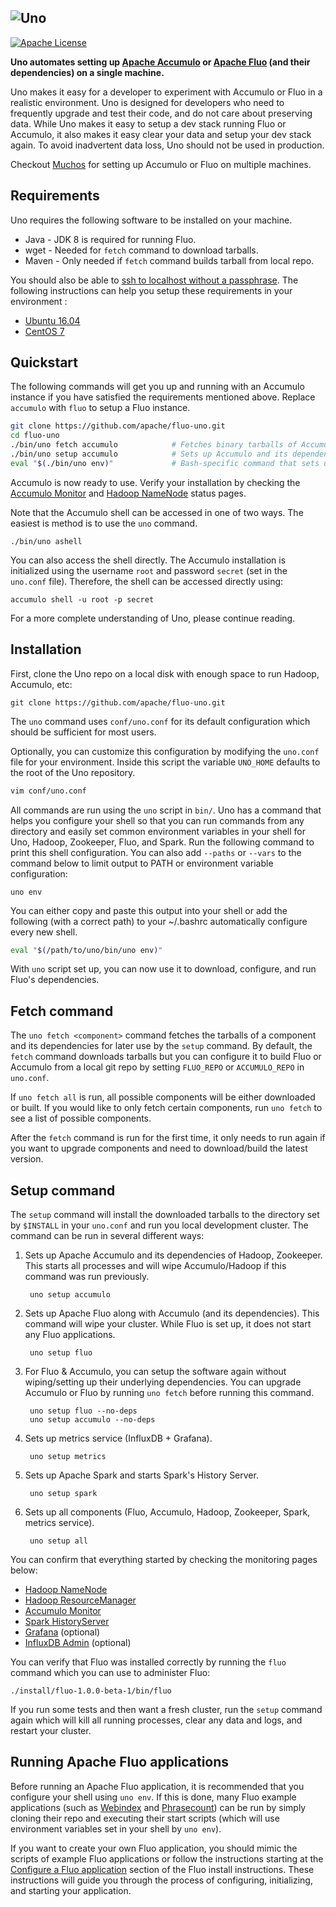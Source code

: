 ![Uno][logo]
---
[![Apache License][li]][ll]

**Uno automates setting up [Apache Accumulo][accumulo] or [Apache Fluo][fluo] (and their dependencies) on a single machine.**

Uno makes it easy for a developer to experiment with Accumulo or Fluo in a realistic environment.
Uno is designed for developers who need to frequently upgrade and test their code, and do not care
about preserving data. While Uno makes it easy to setup a dev stack running Fluo or Accumulo, it
also makes it easy clear your data and setup your dev stack again. To avoid inadvertent data loss,
Uno should not be used in production.

Checkout [Muchos] for setting up Accumulo or Fluo on multiple machines.

## Requirements

Uno requires the following software to be installed on your machine.

* Java - JDK 8 is required for running Fluo.
* wget - Needed for `fetch` command to download tarballs.
* Maven - Only needed if `fetch` command builds tarball from local repo.

You should also be able to [ssh to localhost without a passphrase][ssh-docs].
The following instructions can help you setup these requirements in your
environment :

 * [Ubuntu 16.04](/docs/ubuntu1604.md)
 * [CentOS 7](/docs/centos7.md)

## Quickstart

The following commands will get you up and running with an Accumulo instance if you
have satisfied the requirements mentioned above.  Replace `accumulo` with `fluo` to
setup a Fluo instance.

```bash
git clone https://github.com/apache/fluo-uno.git
cd fluo-uno
./bin/uno fetch accumulo            # Fetches binary tarballs of Accumulo and its dependencies
./bin/uno setup accumulo            # Sets up Accumulo and its dependencies (Hadoop & Zookeeper)
eval "$(./bin/uno env)"             # Bash-specific command that sets up current shell
```

Accumulo is now ready to use. Verify your installation by checking the [Accumulo Monitor](http://localhost:9995/)
and [Hadoop NameNode](http://localhost:50070/) status pages. 

Note that the Accumulo shell can be accessed in one of two ways. The easiest is method is to use the `uno` command.
```
./bin/uno ashell
```
You can also access the shell directly. The Accumulo installation is initialized using the username `root`
and password `secret` (set in the `uno.conf` file). Therefore, the shell can be accessed directly using:
```
accumulo shell -u root -p secret
```

For a more complete understanding of Uno, please continue reading.

## Installation

First, clone the Uno repo on a local disk with enough space to run Hadoop, Accumulo, etc:

    git clone https://github.com/apache/fluo-uno.git

The `uno` command uses `conf/uno.conf` for its default configuration which should be
sufficient for most users.

Optionally, you can customize this configuration by modifying the `uno.conf` file for
your environment. Inside this script the variable `UNO_HOME` defaults to the root of the Uno repository. 

```bash
vim conf/uno.conf
```

All commands are run using the `uno` script in `bin/`. Uno has a command that helps you configure
your shell so that you can run commands from any directory and easily set common environment
variables in your shell for Uno, Hadoop, Zookeeper, Fluo, and Spark. Run the following command to
print this shell configuration. You can also add `--paths` or `--vars` to the command below to limit
output to PATH or environment variable configuration:

    uno env

You can either copy and paste this output into your shell or add the following (with a correct path)
to your ~/.bashrc automatically configure every new shell.

```bash
eval "$(/path/to/uno/bin/uno env)"
```

With `uno` script set up, you can now use it to download, configure, and run Fluo's dependencies.

## Fetch command

The `uno fetch <component>` command fetches the tarballs of a component and its dependencies for later
use by the `setup` command. By default, the `fetch` command downloads tarballs but you can configure it
to build Fluo or Accumulo from a local git repo by setting `FLUO_REPO` or `ACCUMULO_REPO` in `uno.conf`.

If `uno fetch all` is run, all possible components will be either downloaded or built. If you
would like to only fetch certain components, run `uno fetch` to see a list of possible components.

After the `fetch` command is run for the first time, it only needs to run again if you want to
upgrade components and need to download/build the latest version.

## Setup command

The `setup` command will install the downloaded tarballs to the directory set by `$INSTALL` in your
`uno.conf` and run you local development cluster. The command can be run in several different ways:

1. Sets up Apache Accumulo and its dependencies of Hadoop, Zookeeper. This starts all processes and
   will wipe Accumulo/Hadoop if this command was run previously.

        uno setup accumulo

2. Sets up Apache Fluo along with Accumulo (and its dependencies). This command will wipe your
   cluster. While Fluo is set up, it does not start any Fluo applications.

        uno setup fluo

3. For Fluo & Accumulo, you can setup the software again without wiping/setting up their underlying
   dependencies. You can upgrade Accumulo or Fluo by running `uno fetch` before running this command.

        uno setup fluo --no-deps
        uno setup accumulo --no-deps

4. Sets up metrics service (InfluxDB + Grafana).

        uno setup metrics

5. Sets up Apache Spark and starts Spark's History Server.

        uno setup spark

6. Sets up all components (Fluo, Accumulo, Hadoop, Zookeeper, Spark, metrics service).

        uno setup all

You can confirm that everything started by checking the monitoring pages below:

 * [Hadoop NameNode](http://localhost:50070/)
 * [Hadoop ResourceManager](http://localhost:8088/)
 * [Accumulo Monitor](http://localhost:9995/)
 * [Spark HistoryServer](http://localhost:18080/)
 * [Grafana](http://localhost:3000/) (optional)
 * [InfluxDB Admin](http://localhost:8083/) (optional)

You can verify that Fluo was installed correctly by running the `fluo` command which you can use
to administer Fluo:

    ./install/fluo-1.0.0-beta-1/bin/fluo

If you run some tests and then want a fresh cluster, run the `setup` command again which will
kill all running processes, clear any data and logs, and restart your cluster.

## Running Apache Fluo applications

Before running an Apache Fluo application, it is recommended that you configure your shell using
`uno env`. If this is done, many Fluo example applications (such as [Webindex] and [Phrasecount])
can be run by simply cloning their repo and executing their start scripts (which will use
environment variables set in your shell by `uno env`).

If you want to create your own Fluo application, you should mimic the scripts of example Fluo
applications or follow the instructions starting at the [Configure a Fluo application][configure]
section of the Fluo install instructions. These instructions will guide you through the process of
configuring, initializing, and starting your application.

[fluo]: http://fluo.apache.org/
[accumulo]: http://accumulo.apache.org/
[zookeeper]: http://zookeeper.apache.org/
[hadoop]: http://hadoop.apache.org/
[mirrors]: http://www.apache.org/dyn/closer.cgi
[Webindex]: https://github.com/apache/fluo-examples/tree/master/webindex
[Phrasecount]: https://github.com/apache/fluo-examples/tree/master/phrasecount
[configure]: https://github.com/apache/fluo/blob/master/docs/install.md#configure-a-fluo-application
[li]: http://img.shields.io/badge/license-ASL-blue.svg
[ll]: https://github.com/apache/fluo-uno/blob/master/LICENSE
[logo]: contrib/uno-logo.png
[Muchos]: https://github.com/apache/fluo-muchos
[ssh-docs]: https://hadoop.apache.org/docs/r2.7.2/hadoop-project-dist/hadoop-common/SingleCluster.html#Setup_passphraseless_ssh
